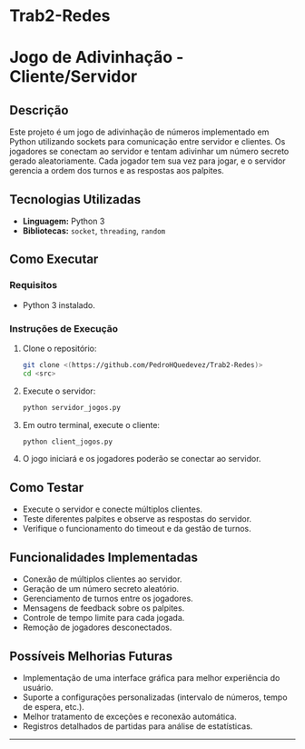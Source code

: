 # Trab2-Redes
# Jogo de Adivinhação - Cliente/Servidor

## Descrição

Este projeto é um jogo de adivinhação de números implementado em Python utilizando sockets para comunicação entre servidor e clientes. Os jogadores se conectam ao servidor e tentam adivinhar um número secreto gerado aleatoriamente. Cada jogador tem sua vez para jogar, e o servidor gerencia a ordem dos turnos e as respostas aos palpites.

## Tecnologias Utilizadas

- **Linguagem:** Python 3
- **Bibliotecas:** `socket`, `threading`, `random`

## Como Executar

### Requisitos

- Python 3 instalado.

### Instruções de Execução

1. Clone o repositório:

   ```bash
   git clone <(https://github.com/PedroHQuedevez/Trab2-Redes)>
   cd <src>
   ```

2. Execute o servidor:

   ```bash
   python servidor_jogos.py
   ```

3. Em outro terminal, execute o cliente:

   ```bash
   python client_jogos.py
   ```

4. O jogo iniciará e os jogadores poderão se conectar ao servidor.

## Como Testar

- Execute o servidor e conecte múltiplos clientes.
- Teste diferentes palpites e observe as respostas do servidor.
- Verifique o funcionamento do timeout e da gestão de turnos.

## Funcionalidades Implementadas

- Conexão de múltiplos clientes ao servidor.
- Geração de um número secreto aleatório.
- Gerenciamento de turnos entre os jogadores.
- Mensagens de feedback sobre os palpites.
- Controle de tempo limite para cada jogada.
- Remoção de jogadores desconectados.

## Possíveis Melhorias Futuras

- Implementação de uma interface gráfica para melhor experiência do usuário.
- Suporte a configurações personalizadas (intervalo de números, tempo de espera, etc.).
- Melhor tratamento de exceções e reconexão automática.
- Registros detalhados de partidas para análise de estatísticas.

---



